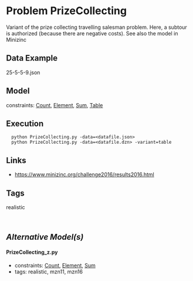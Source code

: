# Problem PrizeCollecting

Variant of the prize collecting travelling salesman problem.
Here, a subtour is authorized (because there are negative costs).
See also the model in Minizinc

## Data Example
  25-5-5-9.json

## Model
  constraints: [Count](http://pycsp.org/documentation/constraints/Count), [Element](http://pycsp.org/documentation/constraints/Element), [Sum](http://pycsp.org/documentation/constraints/Sum), [Table](http://pycsp.org/documentation/constraints/Table)

## Execution
```
  python PrizeCollecting.py -data=<datafile.json>
  python PrizeCollecting.py -data=<datafile.dzn> -variant=table
```

## Links
  - https://www.minizinc.org/challenge2016/results2016.html

## Tags
  realistic

<br />

## _Alternative Model(s)_

#### PrizeCollecting_z.py
 - constraints: [Count](http://pycsp.org/documentation/constraints/Count), [Element](http://pycsp.org/documentation/constraints/Element), [Sum](http://pycsp.org/documentation/constraints/Sum)
 - tags: realistic, mzn11, mzn16
